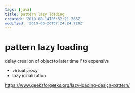 ```yaml
---
tags: [java]
title: pattern lazy loading
created: '2019-08-14T06:52:21.265Z'
modified: '2019-08-20T07:24:24.720Z'
---
```


# pattern lazy loading

delay creation of object to later time if to expensive

- virtual proxy
- lazy initialization

https://www.geeksforgeeks.org/lazy-loading-design-pattern/
